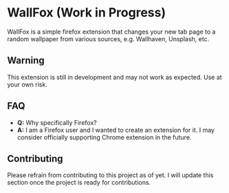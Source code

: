 # WallFox (Work in Progress)

WallFox is a simple firefox extension that changes your new tab page to a random wallpaper from various sources, e.g. Wallhaven, Unsplash, etc.

## Warning

This extension is still in development and may not work as expected. Use at your own risk.

## FAQ

-   **Q:** Why specifically Firefox?
-   **A:** I am a Firefox user and I wanted to create an extension for it. I may consider officially supporting Chrome extension in the future.

## Contributing

Please refrain from contributing to this project as of yet. I will update this section once the project is ready for contributions.
